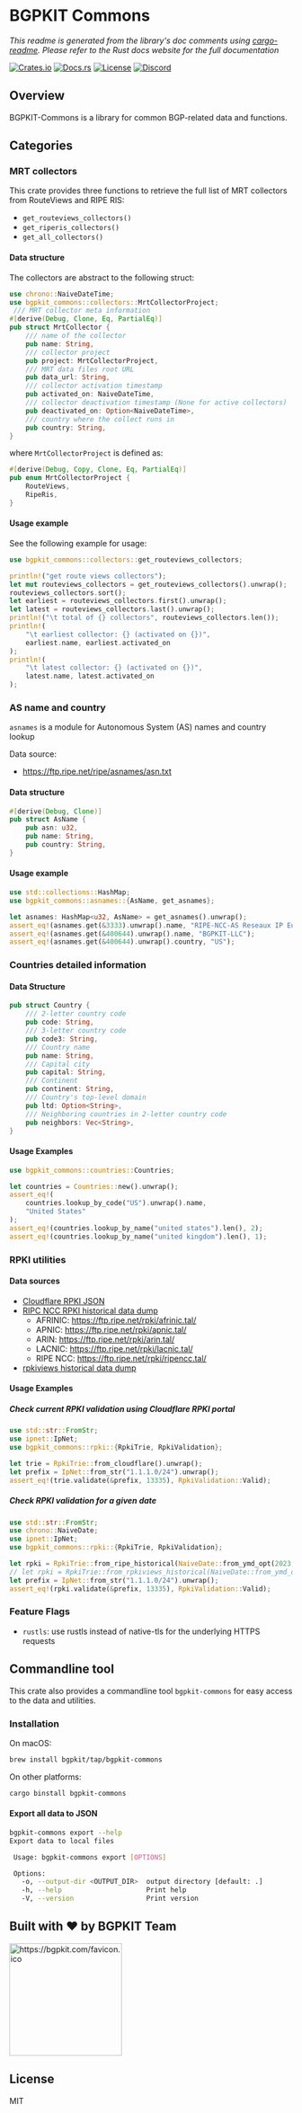 # BGPKIT Commons

*This readme is generated from the library's doc comments using [cargo-readme](https://github.com/livioribeiro/cargo-readme). Please refer to the Rust docs website for the full documentation*

[![Crates.io](https://img.shields.io/crates/v/bgpkit-commons)](https://crates.io/crates/bgpkit-commons)
[![Docs.rs](https://docs.rs/bgpkit-commons/badge.svg)](https://docs.rs/bgpkit-commons)
[![License](https://img.shields.io/crates/l/bgpkit-commons)](https://raw.githubusercontent.com/bgpkit/bgpkit-commons/main/LICENSE)
[![Discord](https://img.shields.io/discord/919618842613927977?label=Discord&style=plastic)](https://discord.gg/XDaAtZsz6b)


## Overview

BGPKIT-Commons is a library for common BGP-related data and functions.

## Categories

### MRT collectors

This crate provides three functions to retrieve the full list of MRT collectors from
RouteViews and RIPE RIS:
- `get_routeviews_collectors()`
- `get_riperis_collectors()`
- `get_all_collectors()`

#### Data structure

The collectors are abstract to the following struct:
```rust
use chrono::NaiveDateTime;
use bgpkit_commons::collectors::MrtCollectorProject;
 /// MRT collector meta information
#[derive(Debug, Clone, Eq, PartialEq)]
pub struct MrtCollector {
    /// name of the collector
    pub name: String,
    /// collector project
    pub project: MrtCollectorProject,
    /// MRT data files root URL
    pub data_url: String,
    /// collector activation timestamp
    pub activated_on: NaiveDateTime,
    /// collector deactivation timestamp (None for active collectors)
    pub deactivated_on: Option<NaiveDateTime>,
    /// country where the collect runs in
    pub country: String,
}
```
where `MrtCollectorProject` is defined as:
```rust
#[derive(Debug, Copy, Clone, Eq, PartialEq)]
pub enum MrtCollectorProject {
    RouteViews,
    RipeRis,
}
```

#### Usage example

See the following example for usage:
```rust
use bgpkit_commons::collectors::get_routeviews_collectors;

println!("get route views collectors");
let mut routeviews_collectors = get_routeviews_collectors().unwrap();
routeviews_collectors.sort();
let earliest = routeviews_collectors.first().unwrap();
let latest = routeviews_collectors.last().unwrap();
println!("\t total of {} collectors", routeviews_collectors.len());
println!(
    "\t earliest collector: {} (activated on {})",
    earliest.name, earliest.activated_on
);
println!(
    "\t latest collector: {} (activated on {})",
    latest.name, latest.activated_on
);
```

### AS name and country

`asnames` is a module for Autonomous System (AS) names and country lookup

Data source:
- <https://ftp.ripe.net/ripe/asnames/asn.txt>

#### Data structure

```rust
#[derive(Debug, Clone)]
pub struct AsName {
    pub asn: u32,
    pub name: String,
    pub country: String,
}
```

#### Usage example

```rust
use std::collections::HashMap;
use bgpkit_commons::asnames::{AsName, get_asnames};

let asnames: HashMap<u32, AsName> = get_asnames().unwrap();
assert_eq!(asnames.get(&3333).unwrap().name, "RIPE-NCC-AS Reseaux IP Europeens Network Coordination Centre (RIPE NCC)");
assert_eq!(asnames.get(&400644).unwrap().name, "BGPKIT-LLC");
assert_eq!(asnames.get(&400644).unwrap().country, "US");
```

### Countries detailed information

#### Data Structure

```rust
pub struct Country {
    /// 2-letter country code
    pub code: String,
    /// 3-letter country code
    pub code3: String,
    /// Country name
    pub name: String,
    /// Capital city
    pub capital: String,
    /// Continent
    pub continent: String,
    /// Country's top-level domain
    pub ltd: Option<String>,
    /// Neighboring countries in 2-letter country code
    pub neighbors: Vec<String>,
}
```

#### Usage Examples

```rust
use bgpkit_commons::countries::Countries;

let countries = Countries::new().unwrap();
assert_eq!(
    countries.lookup_by_code("US").unwrap().name,
    "United States"
);
assert_eq!(countries.lookup_by_name("united states").len(), 2);
assert_eq!(countries.lookup_by_name("united kingdom").len(), 1);
```

### RPKI utilities

#### Data sources

- [Cloudflare RPKI JSON](https://rpki.cloudflare.com/rpki.json)
- [RIPC NCC RPKI historical data dump](https://ftp.ripe.net/rpki/)
    - AFRINIC: <https://ftp.ripe.net/rpki/afrinic.tal/>
    - APNIC: <https://ftp.ripe.net/rpki/apnic.tal/>
    - ARIN: <https://ftp.ripe.net/rpki/arin.tal/>
    - LACNIC: <https://ftp.ripe.net/rpki/lacnic.tal/>
    - RIPE NCC: <https://ftp.ripe.net/rpki/ripencc.tal/>
- [rpkiviews historical data dump](https://rpkiviews.org/)

#### Usage Examples

##### Check current RPKI validation using Cloudflare RPKI portal

```rust
use std::str::FromStr;
use ipnet::IpNet;
use bgpkit_commons::rpki::{RpkiTrie, RpkiValidation};

let trie = RpkiTrie::from_cloudflare().unwrap();
let prefix = IpNet::from_str("1.1.1.0/24").unwrap();
assert_eq!(trie.validate(&prefix, 13335), RpkiValidation::Valid);
```


##### Check RPKI validation for a given date
```rust
use std::str::FromStr;
use chrono::NaiveDate;
use ipnet::IpNet;
use bgpkit_commons::rpki::{RpkiTrie, RpkiValidation};

let rpki = RpkiTrie::from_ripe_historical(NaiveDate::from_ymd_opt(2023, 1, 1).unwrap()).unwrap();
// let rpki = RpkiTrie::from_rpkiviews_historical(NaiveDate::from_ymd_opt(2023, 1, 1).unwrap()).unwrap();
let prefix = IpNet::from_str("1.1.1.0/24").unwrap();
assert_eq!(rpki.validate(&prefix, 13335), RpkiValidation::Valid);
```

### Feature Flags

- `rustls`: use rustls instead of native-tls for the underlying HTTPS requests

## Commandline tool

This crate also provides a commandline tool `bgpkit-commons` for easy access to the data and utilities.

### Installation

On macOS:
```sh
brew install bgpkit/tap/bgpkit-commons
```

On other platforms:
```sh
cargo binstall bgpkit-commons
```

#### Export all data to JSON

```sh
bgpkit-commons export --help
Export data to local files

 Usage: bgpkit-commons export [OPTIONS]

 Options:
   -o, --output-dir <OUTPUT_DIR>  output directory [default: .]
   -h, --help                     Print help
   -V, --version                  Print version
```

## Built with ❤️ by BGPKIT Team

<a href="https://bgpkit.com"><img src="https://bgpkit.com/Original%20Logo%20Cropped.png" alt="https://bgpkit.com/favicon.ico" width="200"/></a>

## License

MIT
